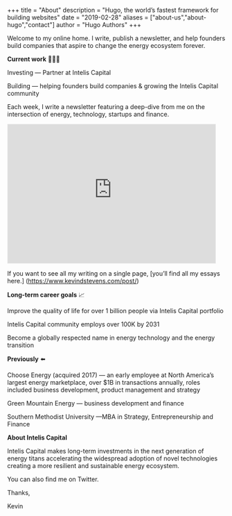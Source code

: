 +++
title = "About"
description = "Hugo, the world’s fastest framework for building websites"
date = "2019-02-28"
aliases = ["about-us","about-hugo","contact"]
author = "Hugo Authors"
+++

Welcome to my online home. I write, publish a newsletter, and help founders build companies that aspire to change the energy ecosystem forever.


**Current work** 👨🏻‍💻

‍Investing — Partner at Intelis Capital

‍Building — helping founders build companies & growing the Intelis Capital community
‍


Each week, I write a newsletter featuring a deep-dive from me on the intersection of energy, technology, startups and finance. 

<iframe src="https://thechargingstation.substack.com/embed" width="480" height="320" style="border:1px solid #EEE; background:white;" frameborder="0"scrolling="no"></iframe>

If you want to see all my writing on a single page, [you’ll find all my essays here.] (https://www.kevindstevens.com/post/)

**Long-term career goals** 📈

Improve the quality of life for over 1 billion people via Intelis Capital portfolio

Intelis Capital community employs over 100K by 2031

Become a globally respected name in energy technology and the energy transition


**Previously** ⬅️

Choose Energy (acquired 2017) — an early employee at North America’s largest energy marketplace, over $1B in transactions annually, roles included business development, product management and strategy

Green Mountain Energy — business development and finance

Southern Methodist University —MBA in Strategy, Entrepreneurship and Finance




**About Intelis Capital**

Intelis Capital makes long-term investments in the next generation of energy titans accelerating the widespread adoption of novel technologies creating a more resilient and sustainable energy ecosystem.

You can also find me on Twitter.

Thanks,

Kevin